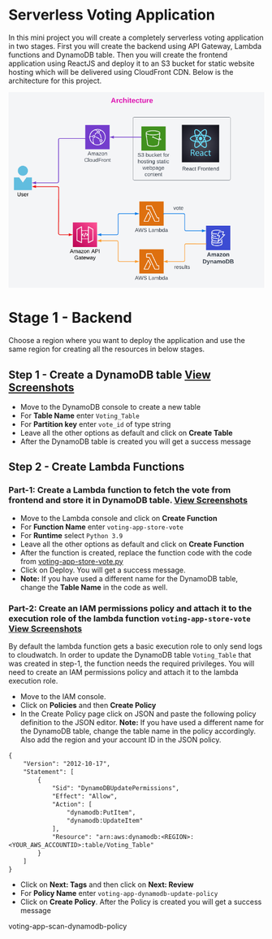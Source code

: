 # Serverless Voting Application

In this mini project you will create a completely serverless voting application in two stages. First you will create the backend using API Gateway, Lambda functions and DynamoDB table. Then you will create the frontend application using ReactJS and deploy it to an S3 bucket for static website hosting which will be delivered using CloudFront CDN. Below is the architecture for this project.

![Architecture](Architecture-ServerlessVotingApp.png)

# Stage 1 - Backend

Choose a region where you want to deploy the application and use the same region for creating all the resources in below stages.

## Step 1 - Create a DynamoDB table [View Screenshots](./02_LABINSTRUCTIONS/Stage1_Step1.md)

- Move to the DynamoDB console to create a new table
- For **Table Name** enter `Voting_Table`
- For **Partition key** enter `vote_id` of type string
- Leave all the other options as default and click on **Create Table**
- After the DynamoDB table is created you will get a success message

## Step 2 - Create Lambda Functions

### **Part-1: Create a Lambda function to fetch the vote from frontend and store it in DynamoDB table.** [View Screenshots](./02_LABINSTRUCTIONS/Stage1_Step2_Part1.md)

- Move to the Lambda console and click on **Create Function** 
- For **Function Name** enter `voting-app-store-vote`
- For **Runtime** select `Python 3.9`
- Leave all the other options as default and click on **Create Function**
- After the function is created, replace the function code with the code from [voting-app-store-vote.py](./01_LABSETUP/voting-app-store-vote.py)
- Click on Deploy. You will get a success message.
- **Note:** If you have used a different name for the DynamoDB table, change the **Table Name** in the code as well.

### **Part-2:** Create an IAM permissions policy and attach it to the execution role of the lambda function `voting-app-store-vote` [View Screenshots](./02_LABINSTRUCTIONS/Stage1_Step2_Part2.md)

By default the lambda function gets a basic execution role to only send logs to cloudwatch. In order to update the DynamoDB table `Voting_Table` that was created in step-1, the function needs the required privileges. You will need to create an IAM permissions policy and attach it to the lambda execution role.

- Move to the IAM console.
- Click on **Policies** and then **Create Policy**
- In the Create Policy page click on JSON and paste the following policy definition to the JSON editor. **Note:** If you have used a different name for the DynamoDB table, change the table name in the policy accordingly. Also add the region and your account ID in the JSON policy.

```
{
    "Version": "2012-10-17",
    "Statement": [
        {
            "Sid": "DynamoDBUpdatePermissions",
            "Effect": "Allow",
            "Action": [
                "dynamodb:PutItem",
                "dynamodb:UpdateItem"
            ],
            "Resource": "arn:aws:dynamodb:<REGION>:<YOUR_AWS_ACCOUNTID>:table/Voting_Table"
        }
    ]
}
```

- Click on **Next: Tags** and then click on **Next: Review**
- For **Policy Name** enter `voting-app-dynamodb-update-policy`
- Click on **Create Policy**. After the Policy is created you will get a success message




voting-app-scan-dynamodb-policy

